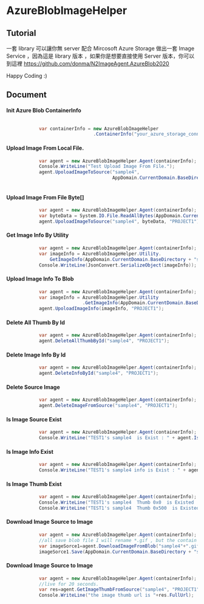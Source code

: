 # AzureBlobImageHelper

Tutorial
----

一套 library 可以讓你無 server 配合 Mircosoft Azure Storage 做出一套 Image Service ，因為這是 library 版本 ，如果你是想要直接使用 Server 版本，你可以到這裡 https://github.com/donma/N2ImageAgent.AzureBlob2020

Happy Coding :)

Document
----

#### Init Azure Blob ContainerInfo
```C#

            var containerInfo = new AzureBlobImageHelper
                                .ContainerInfo("your_azure_storage_connectionstring", "blob_container_name");

```

#### Upload Image From Local File.
```C#
            var agent = new AzureBlobImageHelper.Agent(containerInfo);
            Console.WriteLine("Test Upload Image From File.");
            agent.UpoloadImageToSource("sample4", 
                                       AppDomain.CurrentDomain.BaseDirectory + "sample4.jpg", "PROJECT1");
            
```

#### Upload Image From File Byte[]

```C#
            var agent = new AzureBlobImageHelper.Agent(containerInfo);
            var byteData = System.IO.File.ReadAllBytes(AppDomain.CurrentDomain.BaseDirectory + "sample4.jpg");
            agent.UpoloadImageToSource("sample4", byteData, "PROJECT1");

```

#### Get Image Info By Utility

```C#
            var agent = new AzureBlobImageHelper.Agent(containerInfo);
            var imageInfo = AzureBlobImageHelper.Utility.
                GetImageInfo(AppDomain.CurrentDomain.BaseDirectory + "sample4.jpg", "sample4", "TAGNAME");
            Console.WriteLine(JsonConvert.SerializeObject(imageInfo));

```

#### Upload  Image Info To Blob

```C#
            var agent = new AzureBlobImageHelper.Agent(containerInfo);
            var imageInfo = AzureBlobImageHelper.Utility
                            .GetImageInfo(AppDomain.CurrentDomain.BaseDirectory + "sample4.jpg", "sample4", "TAGNAME");
            agent.UpoloadImageInfo(imageInfo, "PROJECT1");

```

#### Delete All Thumb By Id

```C#
            var agent = new AzureBlobImageHelper.Agent(containerInfo);
            agent.DeleteAllThumbById("sample4", "PROJECT1");

```

#### Delete Image Info By Id

```C#
            var agent = new AzureBlobImageHelper.Agent(containerInfo);
            agent.DeleteInfoById("sample4", "PROJECT1");

```

#### Delete Source Image

```C#
            var agent = new AzureBlobImageHelper.Agent(containerInfo);
            agent.DeleteImageFromSource("sample4", "PROJECT1");

```

#### Is Image Source Exist

```C#
            var agent = new AzureBlobImageHelper.Agent(containerInfo);
            Console.WriteLine("TEST1's sample4  is Exist : " + agent.IsImageSourceExisted("sample4", "PROJECT1"));

```

#### Is Image Info Exist

```C#
            var agent = new AzureBlobImageHelper.Agent(containerInfo);
            Console.WriteLine("TEST1's sample4 info is Exist : " + agent.IsImageInfoExisted("sample4", "PROJECT1"));

```

#### Is Image Thumb Exist

```C#
            var agent = new AzureBlobImageHelper.Agent(containerInfo);
            Console.WriteLine("TEST1's sample4  Thumb 0x0  is Existed : " + agent.IsImageThumbExisted("sample4", "PROJECT1",0,0));
            Console.WriteLine("TEST1's sample4  Thumb 0x500  is Existed : " + agent.IsImageThumbExisted("sample4", "PROJECT1", 0, 500));

```

#### Download Image Source to Image

```C#
            var agent = new AzureBlobImageHelper.Agent(containerInfo);
            //all save blob file I will rename *.gif , but the contain is origi file format.
            var imageSorce1=agent.DownloadImageFromBlob("sample4"+".gif", "PROJECT1");
            imageSorce1.Save(AppDomain.CurrentDomain.BaseDirectory + "sample4_source.gif");

```

#### Download Image Source to Image

```C#
            var agent = new AzureBlobImageHelper.Agent(containerInfo);
            //live for 20 seconds.
            var res=agent.GetImageThumbFromSource("sample4", "PROJECT1", 0, 100, DateTime.Now.AddSeconds(20));
            Console.WriteLine("the image thumb url is "+res.FullUrl);
```



